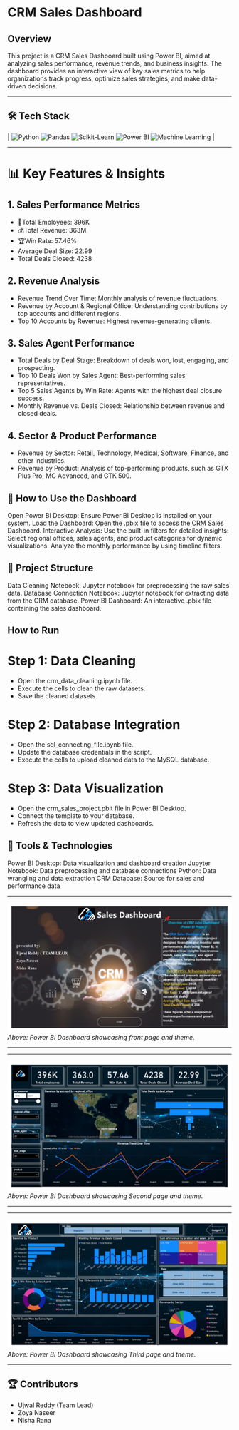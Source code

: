 # CRM Sales Dashboard

## Overview

This project is a CRM Sales Dashboard built using Power BI, aimed at analyzing sales performance, revenue trends, and business insights. The dashboard provides an interactive view of key sales metrics to help organizations track progress, optimize sales strategies, and make data-driven decisions.

---

## **🛠 Tech Stack**

| ![Python](https://img.shields.io/badge/Python-3776AB?style=for-the-badge&logo=python&logoColor=white)  ![Pandas](https://img.shields.io/badge/Pandas-150458?style=for-the-badge&logo=pandas&logoColor=white)  ![Scikit-Learn](https://img.shields.io/badge/Scikit--Learn-F7931E?style=for-the-badge&logo=scikit-learn&logoColor=white)  ![Power BI](https://img.shields.io/badge/Power_BI-F2C811?style=for-the-badge&logo=power-bi&logoColor=black)  ![Machine Learning](https://img.shields.io/badge/Machine%20Learning-FF6F61?style=for-the-badge&logo=appveyor&logoColor=white) |

---

# 📊 Key Features & Insights

## 1. Sales Performance Metrics
- 🔧Total Employees: 396K
- 💰Total Revenue: 363M
- 🏆Win Rate: 57.46%
- Average Deal Size: 22.99
- Total Deals Closed: 4238

## 2. Revenue Analysis
- Revenue Trend Over Time: Monthly analysis of revenue fluctuations.
- Revenue by Account & Regional Office: Understanding contributions by top accounts and different regions.
- Top 10 Accounts by Revenue: Highest revenue-generating clients.

## 3. Sales Agent Performance
- Total Deals by Deal Stage: Breakdown of deals won, lost, engaging, and prospecting.
- Top 10 Deals Won by Sales Agent: Best-performing sales representatives.
- Top 5 Sales Agents by Win Rate: Agents with the highest deal closure success.
- Monthly Revenue vs. Deals Closed: Relationship between revenue and closed deals.

## 4. Sector & Product Performance
- Revenue by Sector: Retail, Technology, Medical, Software, Finance, and other industries.
- Revenue by Product: Analysis of top-performing products, such as GTX Plus Pro, MG Advanced, and GTK 500.

## 🚀 How to Use the Dashboard

Open Power BI Desktop: Ensure Power BI Desktop is installed on your system.
Load the Dashboard: Open the .pbix file to access the CRM Sales Dashboard.
Interactive Analysis: Use the built-in filters for detailed insights:
Select regional offices, sales agents, and product categories for dynamic visualizations.
Analyze the monthly performance by using timeline filters.

## 📁 Project Structure
Data Cleaning Notebook: Jupyter notebook for preprocessing the raw sales data.
Database Connection Notebook: Jupyter notebook for extracting data from the CRM database.
Power BI Dashboard: An interactive .pbix file containing the sales dashboard.

## How to Run
# Step 1: Data Cleaning
- Open the crm_data_cleaning.ipynb file.
- Execute the cells to clean the raw datasets.
- Save the cleaned datasets.
# Step 2: Database Integration
- Open the sql_connecting_file.ipynb file.
- Update the database credentials in the script.
- Execute the cells to upload cleaned data to the MySQL database.
# Step 3: Data Visualization
- Open the crm_sales_project.pbit file in Power BI Desktop.
- Connect the template to your database.
- Refresh the data to view updated dashboards.

## 🔧 Tools & Technologies
Power BI Desktop: Data visualization and dashboard creation
Jupyter Notebook: Data preprocessing and database connections
Python: Data wrangling and data extraction
CRM Database: Source for sales and performance data


---

![Power BI Dashboard](https://raw.githubusercontent.com/NishaDataInsights/CRM_Sale_Dashboard_Analytics/refs/heads/main/Assets/crm_project_page-0001.jpg )  
*Above: Power BI Dashboard showcasing front page and theme.*

---

---

![Power BI Dashboard](https://raw.githubusercontent.com/NishaDataInsights/CRM_Sale_Dashboard_Analytics/refs/heads/main/Assets/crm_project_page-0002.jpg )  
*Above: Power BI Dashboard showcasing Second page and theme.*

---

---

![Power BI Dashboard](https://raw.githubusercontent.com/NishaDataInsights/CRM_Sale_Dashboard_Analytics/refs/heads/main/Assets/crm_project_page-0003.jpg )  
*Above: Power BI Dashboard showcasing Third page and theme.*

---


## 🏆 Contributors
- Ujwal Reddy (Team Lead)
- Zoya Naseer
- Nisha Rana

